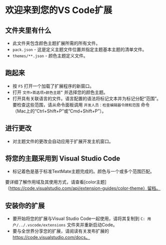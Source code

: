 # 欢迎来到您的VS Code扩展

## 文件夹里有什么
* 此文件夹包含颜色主题扩展所需的所有文件。
* `pack.json` - 这是定义主题文件位置并指定主题基本主题的清单文件。
* `themes/**.json` - 颜色主题定义文件。

## 跑起来
* 按 `F5` 打开一个加载了扩展程序的新窗口。
* 打开 `文件>首选项>颜色主题”` 并选择您的颜色主题。
* 打开具有关联语言的文件。语言配置的语法将标记文本并为标记分配“范围”。要检查这些范围，请从命令面板调用 `开发人员：检查编辑器令牌和范围` 命令（Mac上的“Ctrl+Shift+P”或“Cmd+Shift+P”）。

## 进行更改
* 对主题文件的更改会自动应用于扩展开发主机窗口。

## 将您的主题采用到 Visual Studio Code

* 标记着色是基于标准TextMate主题完成的。颜色与一个或多个范围匹配。

要详细了解作用域及其使用方式，请查看[color主题]（https://code.visualstudio.com/api/extension-guides/color-theme）留档。

## 安装你的扩展
* 要开始将您的扩展与Visual Studio Code一起使用，请将其复制到 `C: 用户/../.vscode/extensions` 文件夹并重新启动Code。
* 要与全世界分享您的扩展，请阅读有关发布扩展的 https://code.visualstudio.com/docs。